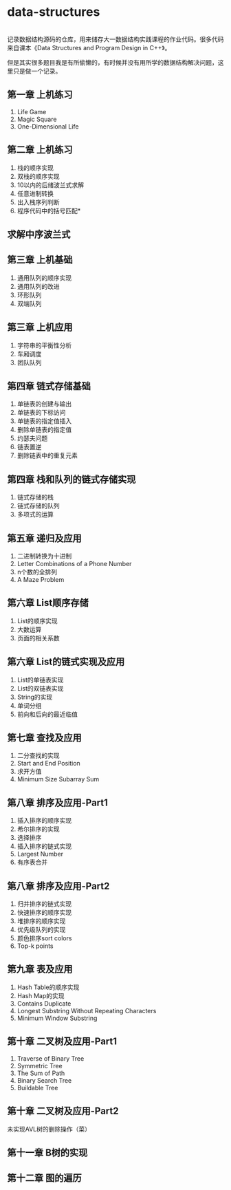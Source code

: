 # data-structures
<br>
记录数据结构源码的仓库，用来储存大一数据结构实践课程的作业代码。很多代码来自课本《Data Structures and Program Design in C++》。

但是其实很多题目我是有所偷懒的，有时候并没有用所学的数据结构解决问题，这里只是做一个记录。




## 第一章 上机练习

1. Life Game
2. Magic Square
3. One-Dimensional Life

## 第二章 上机练习

1. 栈的顺序实现
2. 双栈的顺序实现
3. 10以内的后绪波兰式求解
4. 任意进制转换
5. 出入栈序列判断
6. 程序代码中的括号匹配*

## 求解中序波兰式

## 第三章 上机基础

1. 通用队列的顺序实现
2. 通用队列的改进
3. 环形队列
4. 双端队列

## 第三章 上机应用

1. 字符串的平衡性分析
2. 车厢调度
3. 团队队列

## 第四章 链式存储基础

1. 单链表的创建与输出
2. 单链表的下标访问
3. 单链表的指定值插入
4. 删除单链表的指定值
5. 约瑟夫问题
6. 链表置逆
7. 删除链表中的重复元素

## 第四章 栈和队列的链式存储实现

1. 链式存储的栈
2. 链式存储的队列
3. 多项式的运算

## 第五章 递归及应用

1. 二进制转换为十进制
2. Letter Combinations of a Phone Number
3. n个数的全排列
4. A Maze Problem

## 第六章 List顺序存储

1. List的顺序实现
2. 大数运算
3. 页面的相关系数

## 第六章 List的链式实现及应用

1. List的单链表实现
2. List的双链表实现
3. String的实现
4. 单词分组
5. 前向和后向的最近临值

## 第七章 查找及应用

1. 二分查找的实现
2. Start and End Position
3. 求开方值
4. Minimum Size Subarray Sum

## 第八章 排序及应用-Part1

1. 插入排序的顺序实现
2. 希尔排序的实现
3. 选择排序
4. 插入排序的链式实现
5. Largest Number
6. 有序表合并

## 第八章 排序及应用-Part2

1. 归并排序的链式实现
2. 快速排序的顺序实现
3. 堆排序的顺序实现
4. 优先级队列的实现
5. 颜色排序sort colors
6. Top-k points

## 第九章 表及应用

1. Hash Table的顺序实现
2. Hash Map的实现
3. Contains Duplicate
4. Longest Substring Without Repeating Characters
5. Minimum Window Substring

## 第十章 二叉树及应用-Part1

1. Traverse of Binary Tree
2. Symmetric Tree
3. The Sum of Path
4. Binary Search Tree
5. Buildable Tree

## 第十章 二叉树及应用-Part2

未实现AVL树的删除操作（菜）

## 第十一章 B树的实现

## 第十二章 图的遍历
